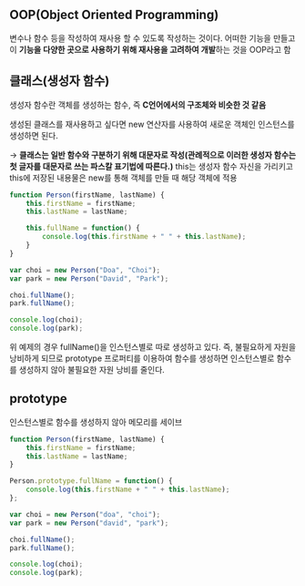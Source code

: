 ## OOP(Object Oriented Programming)

변수나 함수 등을 작성하여 재사용 할 수 있도록 작성하는 것이다. 어떠한 기능을 만들고 이 **기능을 다양한 곳으로 사용하기 위해 재사용을 고려하여 개발**하는 것을 OOP라고 함

## 클래스(생성자 함수)

생성자 함수란 객체를 생성하는 함수, 즉 **C언어에서의 구조체와 비슷한 것 같음**

생성된 클래스를 재사용하고 싶다면 new 연산자를 사용하여 새로운 객체인 인스턴스를 생성하면 된다. 

→ **클래스는 일반 함수와 구분하기 위해 대문자로 작성(관례적으로 이러한 생성자 함수는 첫 글자를 대문자로 쓰는 파스칼 표기법에 따른다.)** this는 생성자 함수 자신을 가리키고 this에 저장된 내용물은 new를 통해 객체를 만들 때 해당 객체에 적용

```jsx
function Person(firstName, lastName) {
	this.firstName = firstName;
	this.lastName = lastName;

	this.fullName = function() {
		console.log(this.firstName + " " + this.lastName);
	}
}

var choi = new Person("Doa", "Choi");
var park = new Person("David", "Park");

choi.fullName();
park.fullName();

console.log(choi);
console.log(park);
```

위 예제의 경우 fullName()을 인스턴스별로 따로 생성하고 있다. 즉, 불필요하게 자원을 낭비하게 되므로 prototype 프로퍼티를 이용하여 함수를 생성하면 인스턴스별로 함수를 생성하지 않아 불필요한 자원 낭비를 줄인다.

## prototype

인스턴스별로 함수를 생성하지 않아 메모리를 세이브

```jsx
function Person(firstName, lastName) {
	this.firstName = firstName;
	this.lastName = lastName;
}

Person.prototype.fullName = function() {
	console.log(this.firstName + " " + this.lastName);
};

var choi = new Person("doa", "choi");
var park = new Person("david", "park");

choi.fullName();
park.fullName();

console.log(choi);
console.log(park);
```
